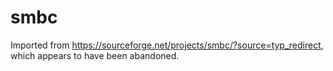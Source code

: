 # smbc
Imported from https://sourceforge.net/projects/smbc/?source=typ_redirect, which appears to have been abandoned.
